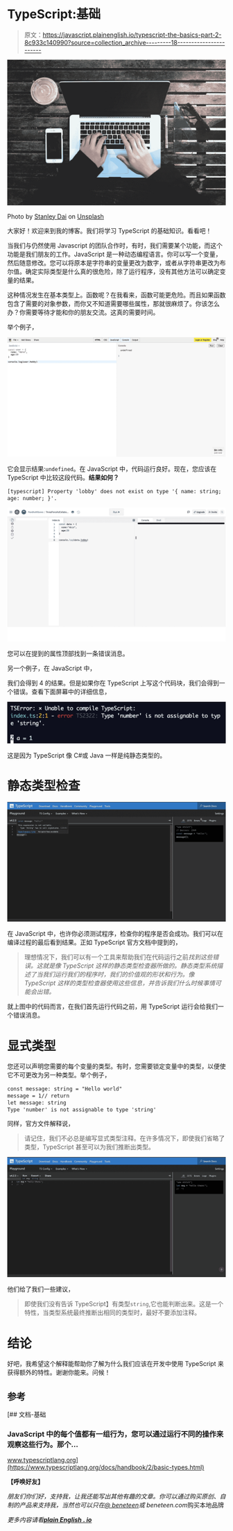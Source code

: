 # TypeScript:基础

> 原文：<https://javascript.plainenglish.io/typescript-the-basics-part-2-8c933c140990?source=collection_archive---------18----------------------->

![](img/42c098619d134ba55928bcb712c93466.png)

Photo by [Stanley Dai](https://unsplash.com/@stanleydai?utm_source=medium&utm_medium=referral) on [Unsplash](https://unsplash.com?utm_source=medium&utm_medium=referral)

大家好！欢迎来到我的博客。我们将学习 TypeScript 的基础知识。看看吧！

当我们与仍然使用 Javascript 的团队合作时，有时，我们需要某个功能，而这个功能是我们朋友的工作。JavaScript 是一种动态编程语言。你可以写一个变量，然后随意修改。您可以将原本是字符串的变量更改为数字，或者从字符串更改为布尔值。确定实际类型是什么真的很危险，除了运行程序，没有其他方法可以确定变量的结果。

这种情况发生在基本类型上。函数呢？在我看来，函数可能更危险。而且如果函数包含了需要的对象参数，而你又不知道需要哪些属性，那就很麻烦了。你该怎么办？你需要等待才能和你的朋友交流。这真的需要时间。

举个例子，

![](img/22ea77825f33df0b54ce5ee163546384.png)

它会显示结果:`undefined`。在 JavaScript 中，代码运行良好。现在，您应该在 TypeScript 中比较这段代码。**结果如何？**

```
[typescript] Property 'lobby' does not exist on type '{ name: string; age: number; }'.
```

![](img/dcf06723ec7e86c7f0a8f03fe4e870ff.png)

您可以在提到的属性顶部找到一条错误消息。

另一个例子，在 JavaScript 中，

我们会得到 4 的结果。但是如果你在 TypeScript 上写这个代码块，我们会得到一个错误。查看下面屏幕中的详细信息，

![](img/5506f3ee401dd37dd48dfd01e0016692.png)

这是因为 TypeScript 像 C#或 Java 一样是纯静态类型的。

# 静态类型检查

![](img/3abea877057ae4c7673bca7c5aefbc27.png)

在 JavaScript 中，也许你必须测试程序，检查你的程序是否会成功。我们可以在编译过程的最后看到结果。正如 TypeScript 官方文档中提到的，

> 理想情况下，我们可以有一个工具来帮助我们在代码运行之前*找到这些错误。这就是像 TypeScript 这样的静态类型检查器所做的。静态类型系统描述了当我们运行我们的程序时，我们的价值观的形状和行为。像 TypeScript 这样的类型检查器使用这些信息，并告诉我们什么时候事情可能会出错。*

就上图中的代码而言，在我们首先运行代码之前，用 TypeScript 运行会给我们一个错误消息。

# 显式类型

您还可以声明您需要的每个变量的类型。有时，您需要锁定变量中的类型，以便使它不可更改为另一种类型。举个例子，

```
const message: string = "Hello world"
message = 1// return 
let message: string 
Type 'number' is not assignable to type 'string'
```

同样，官方文件解释说，

> 请记住，我们不必总是编写显式类型注释。在许多情况下，即使我们省略了类型，TypeScript 甚至可以为我们推断出类型。

![](img/1f2b03c9e8957713119bf5ac151427f0.png)

他们给了我们一些建议，

> 即使我们没有告诉 TypeScript】有类型`string`,它也能判断出来。这是一个特性，当类型系统最终推断出相同的类型时，最好不要添加注释。

# 结论

好吧，我希望这个解释能帮助你了解为什么我们应该在开发中使用 TypeScript 来获得额外的特性。谢谢你能来。问候！

## 参考

 [## 文档-基础

### JavaScript 中的每个值都有一组行为，您可以通过运行不同的操作来观察这些行为。那个…

www.typescriptlang.org](https://www.typescriptlang.org/docs/handbook/2/basic-types.html) 

**【呼唤好友】**

*朋友们你们好，支持我，让我还能写出其他有趣的文章。你可以通过购买原创、自制的产品来支持我，当然也可以只在*[*@ beneteen*](http://twitter.com/beneteen)*或 beneteen.com*购买本地品牌

*更多内容请看*[***plain English . io***](http://plainenglish.io/)